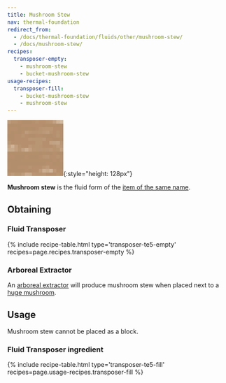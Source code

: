 ```yaml
---
title: Mushroom Stew
nav: thermal-foundation
redirect_from:
  - /docs/thermal-foundation/fluids/other/mushroom-stew/
  - /docs/mushroom-stew/
recipes:
  transposer-empty:
    - mushroom-stew
    - bucket-mushroom-stew
usage-recipes:
  transposer-fill:
    - bucket-mushroom-stew
    - mushroom-stew
---
```


![Mushroom stew](/assets/images/thermal-foundation/mushroom-stew.gif){:style="height: 128px"}


**Mushroom stew** is the fluid form of the [item of the same
name](https://minecraft.gamepedia.com/Mushroom_Stew).


Obtaining
---------

### Fluid Transposer
{% include recipe-table.html type='transposer-te5-empty' recipes=page.recipes.transposer-empty %}

### Arboreal Extractor
An [arboreal extractor](/docs/thermal-expansion/arboreal-extractor/) will produce mushroom stew
when placed next to a [huge
mushroom](https://minecraft.gamepedia.com/Huge_mushroom).


Usage
-----

Mushroom stew cannot be placed as a block.

### Fluid Transposer ingredient
{% include recipe-table.html type='transposer-te5-fill' recipes=page.usage-recipes.transposer-fill %}
